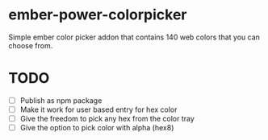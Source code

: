 # ember-power-colorpicker

Simple ember color picker addon that contains 140 web colors that you can choose from.

# TODO
* [ ] Publish as npm package
* [ ] Make it work for user based entry for hex color
* [ ] Give the freedom to pick any hex from the color tray
* [ ] Give the option to pick color with alpha (hex8)
